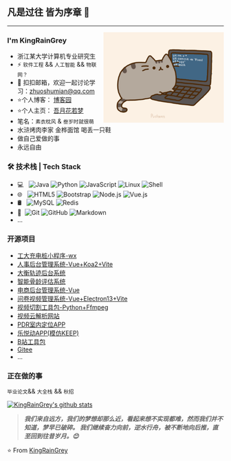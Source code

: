 ## 凡是过往 皆为序章 👋
---
<img align="right" alt="GIF" src="https://github.com/miles-rush/miles-rush/blob/main/pusheencode.gif?raw=true" style="max-width:100%;" width="280px" />

### I'm KingRainGrey

- 浙江某大学计算机专业研究生
- ⚡ `软件工程` && `人工智能` && `物联网？`
- 💬 扣扣邮箱，欢迎一起讨论学习：[zhuoshumian@qq.com](mailto:zhuoshumian@qq.com)
- ⭐个人博客： [博客园](https://www.cnblogs.com/KingRainGrey/)
- ⭐个人主页： [吾月花若梦](https://mirrormoon.top/)
- 笔名：`素衣枕风` & `叁岁时就很萌`
- 水浒烤肉李家 金桦面馆 喝丢一只鞋
- 做自己爱做的事 
- 永远自由


### 🛠 技术栈 | Tech Stack

- 💻 &#160; 
![Java](https://img.shields.io/badge/-Java-333333?style=flat&logo=Java&logoColor=007396)
![Python](https://img.shields.io/badge/python-3-blue)
![JavaScript](https://img.shields.io/badge/JavaScript-ES5-blue)
![Linux](https://img.shields.io/badge/-Linux-333333?style=flat&logo=Linux&logoColor=FCC624)
![Shell](https://img.shields.io/badge/Bash-Shell-lightgrey)
- 🌐 &#160; 
![HTML5](https://img.shields.io/badge/-HTML5-333333?style=flat&logo=HTML5)
![Bootstrap](https://img.shields.io/badge/-Bootstrap-333333?style=flat&logo=bootstrap&logoColor=563D7C)
![Node.js](https://img.shields.io/badge/-Node.js-333333?style=flat&logo=node.js)
![Vue.js](https://img.shields.io/badge/-VueJS-333333?style=flat&logo=Vue.js)
- 🛢 &#160; ![MySQL](https://img.shields.io/badge/-MySQL-333333?style=flat&logo=mysql)
![Redis](https://img.shields.io/badge/Redis-3-red)
- 🔧 &#160;![Git](https://img.shields.io/badge/-Git-333333?style=flat&logo=git)
![GitHub](https://img.shields.io/badge/-GitHub-333333?style=flat&logo=github)
![Markdown](https://img.shields.io/badge/-Markdown-333333?style=flat&logo=markdown)
- ...

### 开源项目
- [工大充电桩小程序-wx](https://github.com/miles-rush/charge)
- [人事后台管理系统-Vue+Koa2+Vite](https://github.com/miles-rush/manager-fe)
- [大衡轨迹后台系统](https://gitee.com/KingRainGrey/vue_traffic)
- [智能骨龄评估系统](https://gitee.com/StupidDK/youths)
- [电商后台管理系统-Vue](https://github.com/miles-rush/vuedemo)
- [问卷视频管理系统-Vue+Electron13+Vite](https://github.com/miles-rush/questionnaire-window)
- [视频切割工具包-Python+Ffmpeg](https://github.com/miles-rush/LocalVideoPart)
- [视频云解析网站](https://github.com/miles-rush/VideoRes)
- [PDR室内定位APP](https://github.com/miles-rush/IndoorNavigation)
- [乐悦动APP(模仿KEEP)](https://github.com/miles-rush/mysports)
- [B站工具包](https://github.com/Bulletrushman/bilibiliTools)
- [Gitee](https://gitee.com/KingRainGrey)
- ...

### 正在做的事
`毕业论文`&& `大全栈` && `秋招`

[![KingRainGrey's github stats](https://github-readme-stats.vercel.app/api?username=miles-rush&show_icons=true&theme=dark)](https://github.com/anuraghazra/github-readme-stats)

> ***我们来自远方，我们的梦想却那么近，看起来想不实现都难，然而我们并不知道，梦早已破碎。 我们继续奋力向前，逆水行舟，被不断地向后推，直至回到往昔岁月。😊***

⭐️ From [KingRainGrey](https://github.com/miles-rush)
